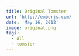 ```yaml
---
title: Original Tomster
url: 'http://emberjs.com/'
date: 'May 16, 2012'
image: original.png
tags:
  - all
  - tomster
---
```

